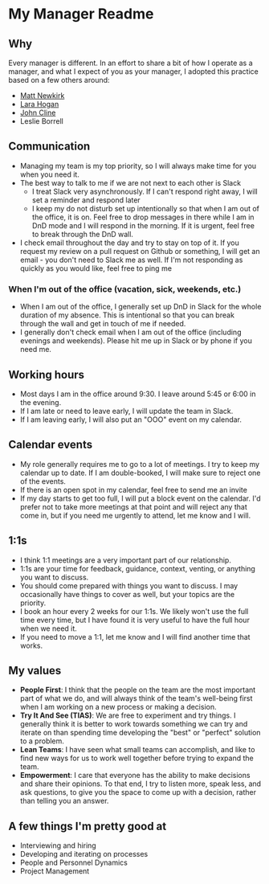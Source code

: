 # My Manager Readme

## Why

Every manager is different. In an effort to share a bit of how I operate as a manager, and what I expect of you as your manager, I adopted this practice based on a few others around:

- [Matt Newkirk]
- [Lara Hogan]
- [John Cline]
- Leslie Borrell

## Communication

- Managing my team is my top priority, so I will always make time for you when you need it.
- The best way to talk to me if we are not next to each other is Slack
  - I treat Slack very asynchronously. If I can't respond right away, I will set a reminder and respond later
  - I keep my do not disturb set up intentionally so that when I am out of the office, it is on. Feel free to drop messages in there while I am in DnD mode and I will respond in the morning. If it is urgent, feel free to break through the DnD wall.
- I check email throughout the day and try to stay on top of it. If you request my review on a pull request on Github or something, I will get an email - you don't need to Slack me as well. If I'm not responding as quickly as you would like, feel free to ping me

### When I'm out of the office (vacation, sick, weekends, etc.)

- When I am out of the office, I generally set up DnD in Slack for the whole duration of my absence. This is intentional so that you can break through the wall and get in touch of me if needed.
- I generally don't check email when I am out of the office (including evenings and weekends). Please hit me up in Slack or by phone if you need me.

## Working hours

- Most days I am in the office around 9:30. I leave around 5:45 or 6:00 in the evening.
- If I am late or need to leave early, I will update the team in Slack. 
- If I am leaving early, I will also put an "OOO" event on my calendar.

## Calendar events

- My role generally requires me to go to a lot of meetings. I try to keep my calendar up to date. If I am double-booked, I will make sure to reject one of the events.
- If there is an open spot in my calendar, feel free to send me an invite
- If my day starts to get too full, I will put a block event on the calendar. I'd prefer not to take more meetings at that point and will reject any that come in, but if you need me urgently to attend, let me know and I will.

## 1:1s

- I think 1:1 meetings are a very important part of our relationship.
- 1:1s are your time for feedback, guidance, context, venting, or anything you want to discuss.
- You should come prepared with things you want to discuss. I may occasionally have things to cover as well, but your topics are the priority.
- I book an hour every 2 weeks for our 1:1s. We likely won't use the full time every time, but I have found it is very useful to have the full hour when we need it.
- If you need to move a 1:1, let me know and I will find another time that works.

## My values

- **People First**: I think that the people on the team are the most important part of what we do, and will always think of the team's well-being first when I am working on a new process or making a decision.
- **Try It And See (TIAS)**: We are free to experiment and try things. I generally think it is better to work towards something we can try and iterate on than spending time developing the "best" or "perfect" solution to a problem.
- **Lean Teams**: I have seen what small teams can accomplish, and like to find new ways for us to work well together before trying to expand the team.
- **Empowerment**: I care that everyone has the ability to make decisions and share their opinions. To that end, I try to listen more, speak less, and ask questions, to give you the space to come up with a decision, rather than telling you an answer.

## A few things I'm pretty good at

- Interviewing and hiring
- Developing and iterating on processes
- People and Personnel Dynamics
- Project Management

[John Cline]: https://medium.com/@clinejj/my-manager-readme-ff5315f42eb4
[Lara Hogan]: http://larahogan.me/blog/management-expectations/
[Matt Newkirk]: https://matthewnewkirk.com/2017/09/20/share-your-manager-readme/
